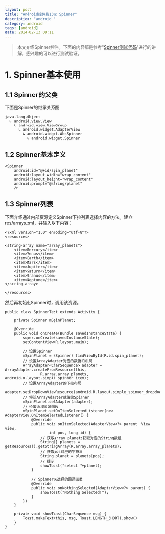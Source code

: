 ```yaml
---
layout: post
title: "Android控件篇13之 Spinner"
description: "android "
category: android
tags: [android]
date: 2014-02-13 09:11
---
```



> 本文介绍Spinner控件。下面的内容都是参考"[Spinner测试代码](https://github.com/wangkuiwu/android_applets/tree/master/api_guide/ui/widgets/Spinner/SpinnerTest)"进行的讲解，感兴趣的可以进行测试验证。


<a name="anchor1"></a>
# 1. Spinner基本使用

## 1.1 Spinner的父类

下面是Spinner的继承关系图

    java.lang.Object
      ↳ android.view.View
        ↳ android.view.ViewGroup
          ↳ android.widget.AdapterView
            ↳ android.widget.AbsSpinner
              ↳ android.widget.Spinner


## 1.2 Spinner基本定义

    <Spinner
        android:id="@+id/spin_planet"        
        android:layout_width="wrap_content"
        android:layout_height="wrap_content"
        android:prompt="@string/planet"
        />


## 1.3 Spinner列表

下面介绍通过内部资源定义Spinner下拉列表选择内容的方法。建立res/arrays.xml，并输入以下内容：

    <?xml version="1.0" encoding="utf-8"?>
    <resources>

    <string-array name="array_planets">
        <item>Mercury</item>
        <item>Venus</item>
        <item>Earth</item>
        <item>Mars</item>
        <item>Jupiter</item>
        <item>Saturn</item>
        <item>Uranus</item>
        <item>Neptune</item>
    </string-array>

    </resources>


然后再初始化Spinner时，调用该资源。

    public class SpinnerTest extends Activity {

        private Spinner mSpinPlanet;

        @Override
        public void onCreate(Bundle savedInstanceState) {
            super.onCreate(savedInstanceState);
            setContentView(R.layout.main);

            // 设置Spinner
            mSpinPlanet = (Spinner) findViewById(R.id.spin_planet);            
            // 设置ArrayAdapter对应的数据和布局
            ArrayAdapter<CharSequence> adapter = ArrayAdapter.createFromResource(this,
                    R.array.array_planets, android.R.layout.simple_spinner_item);
            // 设置ArrayAdapter的下拉布局
            adapter.setDropDownViewResource(android.R.layout.simple_spinner_dropdown_item);
            // 将该ArrayAdapter赋值给Spinner
            mSpinPlanet.setAdapter(adapter);
            // 设置选择监听函数
            mSpinPlanet.setOnItemSelectedListener(new AdapterView.OnItemSelectedListener() {
                @Override
                public void onItemSelected(AdapterView<?> parent, View view, 
                        int pos, long id) {
                    // 获取array_planets获取对应的String数组
                    String[] planets = getResources().getStringArray(R.array.array_planets);
                    // 获取pos对应的字符串
                    String planet = planets[pos];
                    // 提示
                    showToast("select "+planet);
                }   

                // Spinner未选择的回调函数
                @Override
                public void onNothingSelected(AdapterView<?> parent) {
                    showToast("Nothing Selected!");
                }   
            }); 
        }   

        private void showToast(CharSequence msg) {
            Toast.makeText(this, msg, Toast.LENGTH_SHORT).show();
        }   
    }

